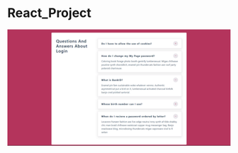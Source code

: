 # React_Project
![Demo](https://github.com/DragonUncaged/React_Project/blob/main/z_all%20Screenshots/z4faq.png)